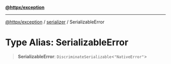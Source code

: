 [**@httpx/exception**](../../README.md)

***

[@httpx/exception](../../README.md) / [serializer](../README.md) / SerializableError

# Type Alias: SerializableError

> **SerializableError**: `DiscriminateSerializable`\<`"NativeError"`\>
